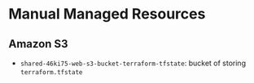 # Manual Managed Resources

## Amazon S3

- `shared-46ki75-web-s3-bucket-terraform-tfstate`: bucket of storing `terraform.tfstate`